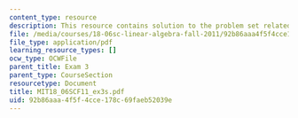 ```yaml
---
content_type: resource
description: This resource contains solution to the problem set related to exam 3.
file: /media/courses/18-06sc-linear-algebra-fall-2011/92b86aaa4f5f4cce178c69faeb52039e_MIT18_06SCF11_ex3s.pdf
file_type: application/pdf
learning_resource_types: []
ocw_type: OCWFile
parent_title: Exam 3
parent_type: CourseSection
resourcetype: Document
title: MIT18_06SCF11_ex3s.pdf
uid: 92b86aaa-4f5f-4cce-178c-69faeb52039e
---
```

